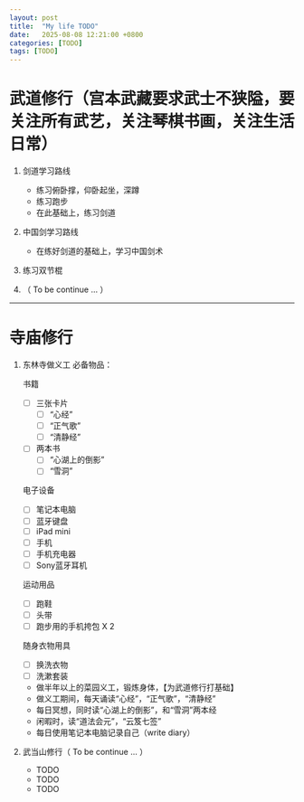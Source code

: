 ```yaml
---
layout: post
title:  "My life TODO"
date:   2025-08-08 12:21:00 +0800
categories: [TODO]
tags: [TODO]
---
```

# 武道修行（宫本武藏要求武士不狭隘，要关注所有武艺，关注琴棋书画，关注生活日常）

1. 剑道学习路线
    - 练习俯卧撑，仰卧起坐，深蹲
    - 练习跑步
    - 在此基础上，练习剑道

2. 中国剑学习路线
    - 在练好剑道的基础上，学习中国剑术

3. 练习双节棍

4. （ To be continue ... ）

---------------------------------------------

# 寺庙修行

1. 东林寺做义工
    必备物品：

    书籍
    - [ ] 三张卡片
        - [ ] “心经”
        - [ ] “正气歌”
        - [ ] “清静经” 

    - [ ] 两本书
        - [ ] “心湖上的倒影”
        - [ ] “雪洞”

    电子设备
    - [ ] 笔记本电脑
    - [ ] 蓝牙键盘
    - [ ] iPad mini
    - [ ] 手机
    - [ ] 手机充电器
    - [ ] Sony蓝牙耳机

    运动用品
    - [ ] 跑鞋
    - [ ] 头带
    - [ ] 跑步用的手机挎包 X 2

    随身衣物用具
    - [ ] 换洗衣物
    - [ ] 洗漱套装
        
    - 做半年以上的菜园义工，锻炼身体，【为武道修行打基础】
    - 做义工期间，每天诵读“心经”，“正气歌”，“清静经”
    - 每日冥想，同时读“心湖上的倒影”，和“雪洞”两本经
    - 闲暇时，读“道法会元”，“云笈七签”
    - 每日使用笔记本电脑记录自己（write diary）

2. 武当山修行（ To be continue ... ）
    - TODO
    - TODO
    - TODO
